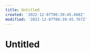 ```yaml
---
title: Untitled
created: '2022-12-07T06:39:45.668Z'
modified: '2022-12-07T06:39:45.767Z'
---
```


# Untitled
